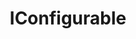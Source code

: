 ---
type: docs
title: "IConfigurable"
linkTitle: "IConfigurable" 
gitUrl: "https://github.com/pip-services3-go/pip-services3-commons-go"
---